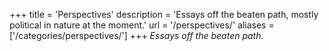 +++
title = 'Perspectives'
description = 'Essays off the beaten path, mostly political in nature at the moment.'
url = '/perspectives/'
aliases = ['/categories/perspectives/']
+++
*Essays off the beaten path.*